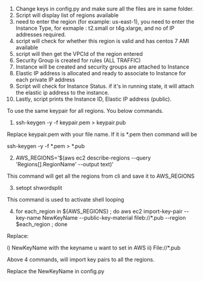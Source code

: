 1. Change keys in config.py and make sure all the files are in same folder. 
2. Script will display list of regions available
3. need to enter the region (for example: us-east-1), you need to enter the Instance Type, for exmaple : t2.small or t4g.xlarge, and no of IP addresses required. 
4. script will check for whether this region is valid and has centos 7 AMI available
5. script will then get the VPCId of the region entered 
6. Security Group is created for rules (ALL TRAFFIC)
7. Instance will be created and security groups are attached to Instance
8. Elastic IP address is allocated and ready to associate to Instance for each private IP address
9. Script will check for Instance Status. if it's in running state, it will attach the elastic ip address to the instance.
10. Lastly, script prints the Instance ID, Elastic IP address (public). 



To use the same keypair for all regions. You below commands. 

1. ssh-keygen -y -f keypair.pem > keypair.pub

Replace keypair.pem with your file name. If it is *.pem then command will be 

ssh-keygen -y -f *.pem > *.pub


2. AWS_REGIONS='$(aws ec2 describe-regions --query 'Regions[].RegionName' --output text)'

This command will get all the regions from cli and save it to AWS_REGIONS

3. setopt shwordsplit

This command is used to activate shell looping 


4. for each_region in ${AWS_REGIONS} ; do aws ec2 import-key-pair --key-name NewKeyName --public-key-material fileb://*.pub --region $each_region ; done



Replace: 

i) NewKeyName with the keyname u want to set in AWS 
ii) File://*.pub 


Above 4 commands, will import key pairs to all the regions. 


Replace the NewKeyName in config.py

